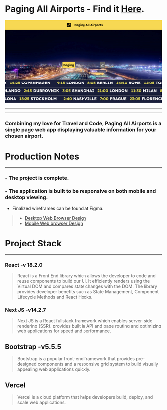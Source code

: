 # Paging All Airports - Find it [Here](www.paging-all-airports.com).
![Welcome to Paging All Airports](public/media/assets/PAAThumbnail.png?raw=true "Paging All Airports Thumbnail")
- - - 
- - - 
### Combining my love for Travel and Code, Paging All Airports is a single page web app displaying valuable information for your chosen airport.

# Production Notes
- - -  
### - The project is complete.
### - The application is built to be responsive on both mobile and desktop viewing.  
- Finalized wireframes can be found at Figma.
> - [Desktop Web Browser Design](https://www.figma.com/proto/TyscCegE5SbPzbNbzrM6Yy/PAA-Project?node-id=0-1&t=E9AtUGYFMfUmEwd5-1)
> - [Mobile Web browser Design](https://www.figma.com/proto/TyscCegE5SbPzbNbzrM6Yy/PAA-Project?node-id=2-3&t=E9AtUGYFMfUmEwd5-1)

# Project Stack
- - -
### React -v 18.2.0
> React is a Front End library which allows the developer to code and reuse components to build our UI. It efficiently renders using the Virtual DOM and compares state changes with the DOM. The library provides developer benefits such as State Management, Component Lifecycle Methods and React Hooks. 

### Next JS -v14.2.7
> Next JS is a React fullstack framework which enables server-side rendering (SSR), provides built in API and page routing and optimizing web applications for speed and performance.

## Bootstrap -v5.5.5
> Bootstrap is a popular front-end framework that provides pre-designed components and a responsive grid system to build visually appealing web applications quickly.

## Vercel
> Vercel is a cloud platform that helps developers build, deploy, and scale web applications.
